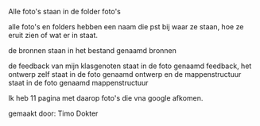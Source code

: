 Alle foto's staan in de folder foto's

alle foto's en folders hebben een naam die pst bij waar ze staan, hoe ze eruit zien of wat er in staat.

de bronnen staan in het bestand genaamd bronnen

de feedback van mijn klasgenoten staat in de foto genaamd feedback, het ontwerp zelf staat in de foto genaamd ontwerp en de mappenstructuur staat in de foto genaamd mappenstructuur

Ik heb 11 pagina met daarop foto's die vna google afkomen.

gemaakt door: Timo Dokter

